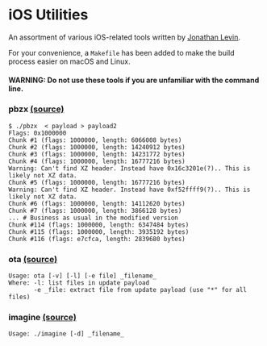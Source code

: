 # iOS Utilities

An assortment of various iOS-related tools written by [Jonathan Levin](https://twitter.com/Morpheus______).

For your convenience, a `Makefile` has been added to make the build process easier on macOS and Linux.

#### **WARNING: Do not use these tools if you are unfamiliar with the command line.**

### pbzx [(source)](http://newosxbook.com/src.jl?tree=listings&file=pbzx.c)

```
$ ./pbzx  < payload > payload2
Flags: 0x1000000
Chunk #1 (flags: 1000000, length: 6066008 bytes)
Chunk #2 (flags: 1000000, length: 14240912 bytes)
Chunk #3 (flags: 1000000, length: 14231772 bytes)
Chunk #4 (flags: 1000000, length: 16777216 bytes)
Warning: Can't find XZ header. Instead have 0x16c3201e(?).. This is likely not XZ data.
Chunk #5 (flags: 1000000, length: 16777216 bytes)
Warning: Can't find XZ header. Instead have 0xf52ffff9(?).. This is likely not XZ data.
Chunk #6 (flags: 1000000, length: 14112620 bytes)
Chunk #7 (flags: 1000000, length: 3866128 bytes)
... # Business as usual in the modified version
Chunk #114 (flags: 1000000, length: 6347484 bytes)
Chunk #115 (flags: 1000000, length: 3935192 bytes)
Chunk #116 (flags: e7cfca, length: 2839680 bytes)
```

### ota [(source)](http://newosxbook.com/src.jl?tree=listings&file=ota.c)

```
Usage: ota [-v] [-l] [-e file] _filename_
Where: -l: list files in update payload
       -e _file: extract file from update payload (use "*" for all files)
```

### imagine [(source)](http://newosxbook.com/src.jl?tree=listings&file=6-bonus.c)

```
Usage: ./imagine [-d] _filename_
```
